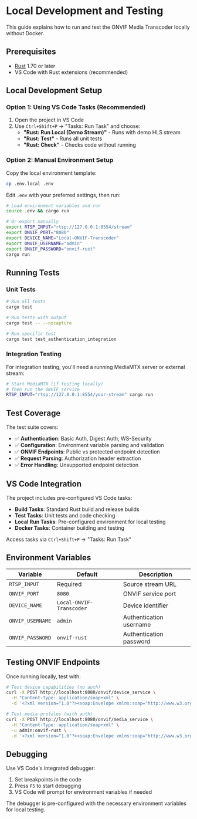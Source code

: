 # Local Development and Testing

This guide explains how to run and test the ONVIF Media Transcoder locally without Docker.

## Prerequisites

- [Rust](https://rustlang.org) 1.70 or later
- VS Code with Rust extensions (recommended)

## Local Development Setup

### Option 1: Using VS Code Tasks (Recommended)

1. Open the project in VS Code
2. Use `Ctrl+Shift+P` → "Tasks: Run Task" and choose:
   - **"Rust: Run Local (Demo Stream)"** - Runs with demo HLS stream
   - **"Rust: Test"** - Runs all unit tests
   - **"Rust: Check"** - Checks code without running

### Option 2: Manual Environment Setup

Copy the local environment template:

```bash
cp .env.local .env
```

Edit `.env` with your preferred settings, then run:

```bash
# Load environment variables and run
source .env && cargo run

# Or export manually
export RTSP_INPUT="rtsp://127.0.0.1:8554/stream"
export ONVIF_PORT="8080"
export DEVICE_NAME="Local-ONVIF-Transcoder"
export ONVIF_USERNAME="admin"
export ONVIF_PASSWORD="onvif-rust"
cargo run
```

## Running Tests

### Unit Tests

```bash
# Run all tests
cargo test

# Run tests with output
cargo test -- --nocapture

# Run specific test
cargo test test_authentication_integration
```

### Integration Testing

For integration testing, you'll need a running MediaMTX server or external stream:

```bash
# Start MediaMTX (if testing locally)
# Then run the ONVIF service
RTSP_INPUT="rtsp://127.0.0.1:8554/your-stream" cargo run
```

## Test Coverage

The test suite covers:

- ✅ **Authentication**: Basic Auth, Digest Auth, WS-Security
- ✅ **Configuration**: Environment variable parsing and validation
- ✅ **ONVIF Endpoints**: Public vs protected endpoint detection
- ✅ **Request Parsing**: Authorization header extraction
- ✅ **Error Handling**: Unsupported endpoint detection

## VS Code Integration

The project includes pre-configured VS Code tasks:

- **Build Tasks**: Standard Rust build and release builds
- **Test Tasks**: Unit tests and code checking
- **Local Run Tasks**: Pre-configured environment for local testing
- **Docker Tasks**: Container building and testing

Access tasks via `Ctrl+Shift+P` → "Tasks: Run Task"

## Environment Variables

| Variable         | Default                  | Description             |
| ---------------- | ------------------------ | ----------------------- |
| `RTSP_INPUT`     | Required                 | Source stream URL       |
| `ONVIF_PORT`     | `8080`                   | ONVIF service port      |
| `DEVICE_NAME`    | `Local-ONVIF-Transcoder` | Device identifier       |
| `ONVIF_USERNAME` | `admin`                  | Authentication username |
| `ONVIF_PASSWORD` | `onvif-rust`             | Authentication password |

## Testing ONVIF Endpoints

Once running locally, test with:

```bash
# Test device capabilities (no auth)
curl -X POST http://localhost:8080/onvif/device_service \
  -H "Content-Type: application/soap+xml" \
  -d '<?xml version="1.0"?><soap:Envelope xmlns:soap="http://www.w3.org/2003/05/soap-envelope"><soap:Body><GetCapabilities/></soap:Body></soap:Envelope>'

# Test media profiles (with auth)
curl -X POST http://localhost:8080/onvif/media_service \
  -H "Content-Type: application/soap+xml" \
  -u admin:onvif-rust \
  -d '<?xml version="1.0"?><soap:Envelope xmlns:soap="http://www.w3.org/2003/05/soap-envelope"><soap:Body><GetProfiles/></soap:Body></soap:Envelope>'
```

## Debugging

Use VS Code's integrated debugger:

1. Set breakpoints in the code
2. Press `F5` to start debugging
3. VS Code will prompt for environment variables if needed

The debugger is pre-configured with the necessary environment variables for local testing.
